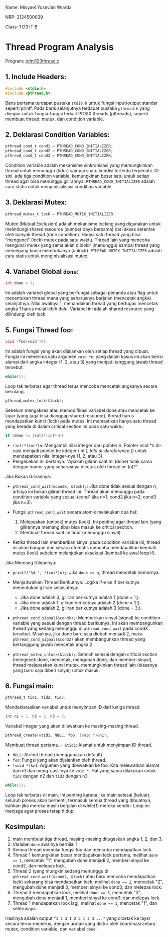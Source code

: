 Name: Misyael Yosevian Wiarda

NRP: 3124500039

Class: 1 D3 IT B

# Thread Program Analysis
Program: [print123thread.c](https://github.com/ferryastika/SisOp-24/blob/main/print123thread.c)
## 1. Include Headers:
```c
#include <stdio.h>
#include <pthread.h>
```
Baris pertama terdapat pustaka `stdio.h` untuk fungsi input/output standar seperti printf. Pada baris selanjutnya terdapat pustaka `pthread.h` yang diimpor untuk fungsi-fungsi terkait POSIX threads (pthreads), seperti membuat thread, mutex, dan condition variable.

## 2. Deklarasi Condition Variables:
```c
pthread_cond_t cond1 = PTHREAD_COND_INITIALIZER;
pthread_cond_t cond2 = PTHREAD_COND_INITIALIZER;
pthread_cond_t cond3 = PTHREAD_COND_INITIALIZER;
```
Condition variable adalah mekanisme sinkronisasi yang memungkinkan thread untuk menunggu (tidur) sampai suatu kondisi tertentu terpenuhi. Di sini, ada tiga condition variable, kemungkinan besar satu untuk setiap thread agar bisa menunggu gilirannya. `PTHREAD_COND_INITIALIZER` adalah cara statis untuk menginisialisasi condition variable.

## 3. Deklarasi Mutex:
```c
pthread_mutex_t lock = PTHREAD_MUTEX_INITIALIZER;
```
Mutex (Mutual Exclusion) adalah mekanisme locking yang digunakan untuk melindungi shared resource (sumber daya bersama) dari akses serentak oleh banyak thread (race condition). Hanya satu thread yang bisa "mengunci" (lock) mutex pada satu waktu. Thread lain yang mencoba mengunci mutex yang sama akan diblokir (menunggu) sampai thread yang memegang kunci membukanya (unlock). `PTHREAD_MUTEX_INITIALIZER` adalah cara statis untuk menginisialisasi mutex.

## 4. Variabel Global `done`:
```c
int done = 1;
```
Ini adalah variabel global yang berfungsi sebagai penanda atau flag untuk menentukan thread mana yang seharusnya berjalan (mencetak angka) selanjutnya. Nilai awalnya 1, menandakan thread yang bertugas mencetak angka 1 harus mulai lebih dulu. Variabel ini adalah shared resource yang dilindungi oleh lock.

## 5. Fungsi Thread foo:
```c
void *foo(void *n)
```
Ini adalah fungsi yang akan dijalankan oleh setiap thread yang dibuat. Fungsi ini menerima satu argumen `void *n`, yang dalam kasus ini akan berisi alamat dari angka integer (1, 2, atau 3) yang menjadi tanggung jawab thread tersebut.
```c
while(1): 
```
Loop tak terbatas agar thread terus mencoba mencetak angkanya secara berulang.
```c
pthread_mutex_lock(&lock);
```
Sebelum mengakses atau memodifikasi variabel done atau mencetak ke layar (yang juga bisa dianggap shared resource), thread harus mendapatkan kunci (lock) pada mutex. Ini memastikan hanya satu thread yang berada di dalam critical section ini pada satu waktu.
```c
if (done != (int)*(int*)n)
```
- `(int)*(int*)n`: Mengambil nilai integer dari pointer n. Pointer void *n di-cast menjadi pointer ke integer (int *), lalu di-dereference (*) untuk mendapatkan nilai integer-nya (1, 2, atau 3).
- Pengecekan ini bertanya: "Apakah giliran saat ini (done) tidak sama dengan nomor yang seharusnya dicetak oleh thread ini (n)?"

Jika Bukan Gilirannya:
- `pthread_cond_wait(&condX, &lock);`: Jika done tidak sesuai dengan n, artinya ini bukan giliran thread ini. Thread akan menunggu pada condition variable yang sesuai (cond1 jika n=1, cond2 jika n=2, cond3 jika n=3).
- Fungsi `pthread_cond_wait` secara atomik melakukan dua hal:
    1. Melepaskan (unlock) mutex (lock). Ini penting agar thread lain (yang gilirannya memang tiba) bisa masuk ke critical section.
    2. Membuat thread saat ini tidur (menunggu sinyal).

- Ketika thread lain memberikan sinyal pada condition variable ini, thread ini akan bangun dan secara otomatis mencoba mendapatkan kembali mutex (lock) sebelum melanjutkan eksekusi (kembali ke awal loop if).

Jika Memang Gilirannya:
- `printf("%d ", *(int*)n);`: Jika `done == n`, thread mencetak nomornya.
- Menjadwalkan Thread Berikutnya: Logika if-else if berikutnya menentukan giliran selanjutnya:
    - Jika done adalah 3, giliran berikutnya adalah 1 (done = 1;).
    - Jika done adalah 1, giliran berikutnya adalah 2 (done = 2;).
    - Jika done adalah 2, giliran berikutnya adalah 3 (done = 3;).
- `pthread_cond_signal(&condX);`: Memberikan sinyal (signal) ke condition variable yang sesuai dengan thread berikutnya. Ini akan membangunkan thread yang sedang menunggu di `pthread_cond_wait` pada condX tersebut. Misalnya, jika done baru saja diubah menjadi 2, maka `pthread_cond_signal(&cond2)` akan membangunkan thread yang bertanggung jawab mencetak angka 2.

- `pthread_mutex_unlock(&lock);`: Setelah selesai dengan critical section (mengecek done, mencetak, mengubah done, dan memberi sinyal), thread melepaskan kunci mutex, memungkinkan thread lain (biasanya yang baru saja diberi sinyal) untuk masuk.

## 6. Fungsi main:

```c
pthread_t tid1, tid2, tid3;
```
Mendeklarasikan variabel untuk menyimpan ID dari ketiga thread.
```c
int n1 = 1, n2 = 2, n3 = 3;
```
Variabel integer yang akan dilewatkan ke masing-masing thread.
```c
pthread_create(&tid1, NULL, foo, (void *)&n1);
```
Membuat thread pertama.
-` &tid1`: Alamat untuk menyimpan ID thread.
- `NULL`: Atribut thread (menggunakan default).
- `foo`: Fungsi yang akan dijalankan oleh thread.
- `(void *)&n1`: Argumen yang dilewatkan ke foo. Kita melewatkan alamat dari n1 dan meng-cast-nya ke `void *`.
Hal yang sama dilakukan untuk `tid2` dengan n2 dan `tid3` dengan n3.
```c 
while(1); 
```
Loop tak terbatas di main. Ini penting karena jika main selesai (keluar), seluruh proses akan berhenti, termasuk semua thread yang dibuatnya, bahkan jika mereka masih berjalan di while(1) mereka sendiri. Loop ini menjaga agar proses tetap hidup.

## Kesimpulan:

1. main membuat tiga thread, masing-masing ditugaskan angka 1, 2, dan 3.
2. Variabel `done` awalnya bernilai 1.
3. Semua thread memulai fungsi foo dan mencoba mendapatkan lock.
4. Thread 1 kemungkinan besar mendapatkan lock pertama, melihat `done == 1`, mencetak "1", mengubah done menjadi 2, memberi sinyal ke cond2, dan melepas lock.
5. Thread 2 (yang mungkin sedang menunggu di `pthread_cond_wait(&cond2, &lock)` atau baru mencoba mendapatkan lock) sekarang bisa mendapatkan lock, melihat `done == 2`, mencetak "2", mengubah done menjadi 3, memberi sinyal ke cond3, dan melepas lock.
6. Thread 3 mendapatkan lock, melihat `done == 3`, mencetak "3", mengubah done menjadi 1, memberi sinyal ke cond1, dan melepas lock.
7. Thread 1 mendapatkan lock lagi, melihat `done == 1`, mencetak "1", dan seterusnya.

Hasilnya adalah output `"1 2 3 1 2 3 1 2 3 ..."` yang dicetak ke layar secara terus-menerus, dengan urutan yang diatur oleh koordinasi antara mutex, condition variable, dan variabel `done`.
